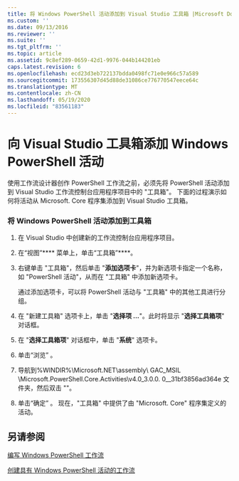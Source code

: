 ```yaml
---
title: 将 Windows PowerShell 活动添加到 Visual Studio 工具箱 |Microsoft Docs
ms.custom: ''
ms.date: 09/13/2016
ms.reviewer: ''
ms.suite: ''
ms.tgt_pltfrm: ''
ms.topic: article
ms.assetid: 9c8ef289-0659-42d1-9976-044b144201eb
caps.latest.revision: 6
ms.openlocfilehash: ecd23d3eb722137bdda0498fc71e0e966c57a589
ms.sourcegitcommit: 173556307d45d88de31086ce776770547eece64c
ms.translationtype: MT
ms.contentlocale: zh-CN
ms.lasthandoff: 05/19/2020
ms.locfileid: "83561183"
---
```

# <a name="adding-windows-powershell-activities-to-the-visual-studio-toolbox"></a>向 Visual Studio 工具箱添加 Windows PowerShell 活动

使用工作流设计器创作 PowerShell 工作流之前，必须先将 PowerShell 活动添加到 Visual Studio 工作流控制台应用程序项目中的 "工具箱"。 下面的过程演示如何将活动从 Microsoft. Core 程序集添加到 Visual Studio 工具箱。

### <a name="adding-windows-powershell-activities-to-the-toolbox"></a>将 Windows PowerShell 活动添加到工具箱

1. 在 Visual Studio 中创建新的工作流控制台应用程序项目。

2. 在“视图”**** 菜单上，单击“工具箱”****。

3. 右键单击 "工具箱"，然后单击 "**添加选项卡**"，并为新选项卡指定一个名称，如 "PowerShell 活动"，从而在 "工具箱" 中添加新选项卡。

   通过添加选项卡，可以将 PowerShell 活动与 "工具箱" 中的其他工具进行分组。

4. 在 "新建工具箱" 选项卡上，单击 "**选择项 ...**"。此时将显示 "**选择工具箱项**" 对话框。

5. 在 "**选择工具箱项**" 对话框中，单击 "**系统**" 选项卡。

6. 单击“浏览”  。

7. 导航到%WINDIR%\Microsoft.NET\assembly\ GAC_MSIL \Microsoft.PowerShell.Core.Activities\v4.0_3.0.0. 0__31bf3856ad364e 文件夹，然后双击 ""。

8. 单击“确定” 。 现在，"工具箱" 中提供了由 "Microsoft. Core" 程序集定义的活动。

## <a name="see-also"></a>另请参阅

[编写 Windows PowerShell 工作流](./writing-a-windows-powershell-workflow.md)

[创建具有 Windows PowerShell 活动的工作流](./creating-a-workflow-with-windows-powershell-activities.md)
